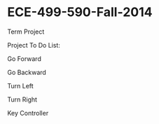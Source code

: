 ECE-499-590-Fall-2014
=====================

Term Project

Project To Do List:

Go Forward

Go Backward

Turn Left

Turn Right

Key Controller
